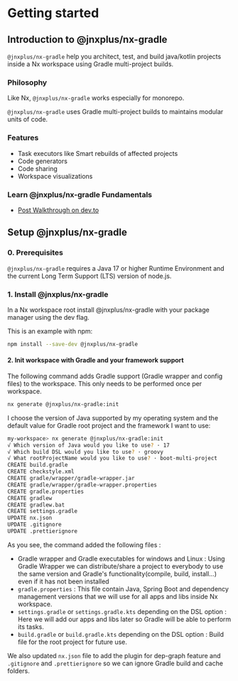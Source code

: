 # Getting started

## Introduction to @jnxplus/nx-gradle

`@jnxplus/nx-gradle` help you architect, test, and build java/kotlin projects inside a Nx workspace using Gradle multi-project builds.

### Philosophy

Like Nx, `@jnxplus/nx-gradle` works especially for monorepo.

`@jnxplus/nx-gradle` uses Gradle multi-project builds to maintains modular units of code.

### Features

- Task executors like Smart rebuilds of affected projects
- Code generators
- Code sharing
- Workspace visualizations

### Learn @jnxplus/nx-gradle Fundamentals

- [Post Walkthrough on dev.to](https://dev.to/gridou/how-to-add-spring-boot-and-gradle-multi-project-builds-capabilities-to-your-nx-workspace-53cd)

## Setup @jnxplus/nx-gradle

### 0. Prerequisites

`@jnxplus/nx-gradle` requires a Java 17 or higher Runtime Environment and the current Long Term Support (LTS) version of node.js.

### 1. Install @jnxplus/nx-gradle

In a Nx workspace root install @jnxplus/nx-gradle with your package manager using the dev flag.

This is an example with npm:

```bash
npm install --save-dev @jnxplus/nx-gradle
```

#### 2. Init workspace with Gradle and your framework support

The following command adds Gradle support (Gradle wrapper and config files) to the workspace. This only needs to be performed once per workspace.

```bash
nx generate @jnxplus/nx-gradle:init
```

I choose the version of Java supported by my operating system and the default value for Gradle root project and the framework I want to use:

```bash
my-workspace> nx generate @jnxplus/nx-gradle:init
√ Which version of Java would you like to use? · 17
√ Which build DSL would you like to use? · groovy
√ What rootProjectName would you like to use? · boot-multi-project
CREATE build.gradle
CREATE checkstyle.xml
CREATE gradle/wrapper/gradle-wrapper.jar
CREATE gradle/wrapper/gradle-wrapper.properties
CREATE gradle.properties
CREATE gradlew
CREATE gradlew.bat
CREATE settings.gradle
UPDATE nx.json
UPDATE .gitignore
UPDATE .prettierignore
```

As you see, the command added the following files :

- Gradle wrapper and Gradle executables for windows and Linux :
  Using Gradle Wrapper we can distribute/share a project to everybody to use the same version and Gradle's functionality(compile, build, install...) even if it has not been installed
- `gradle.properties` :
  This file contain Java, Spring Boot and dependency management versions that we will use for all apps and libs inside Nx workspace.
- `settings.gradle` or `settings.gradle.kts` depending on the DSL option :
  Here we will add our apps and libs later so Gradle will be able to perform its tasks.
- `build.gradle` or `build.gradle.kts` depending on the DSL option :
  Build file for the root project for future use.

We also updated `nx.json` file to add the plugin for dep-graph feature and `.gitignore` and `.prettierignore` so we can ignore Gradle build and cache folders.
